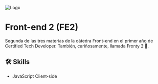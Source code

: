 ![Logo](https://qutjjulvzhxskizmzkqg.supabase.co/storage/v1/object/sign/images/CTD.png?token=eyJhbGciOiJIUzI1NiIsInR5cCI6IkpXVCJ9.eyJ1cmwiOiJpbWFnZXMvQ1RELnBuZyIsImlhdCI6MTcxMDU2NzMyMiwiZXhwIjoxNzczNjM5MzIyfQ.315Gtv4oMNaLC7PvAFJ0msm-Ejr-KY1Kjc3Bge471AA&t=2024-03-16T05%3A35%3A22.611Z)
# Front-end 2 (FE2)
Segunda de las tres materias de la cátedra Front-end en el primer año de Certified Tech Developer. También, cariñosamente, llamada Fronty 2 💖.

## 🛠 Skills
- JavaScript Client-side

